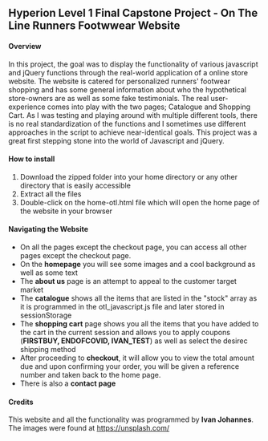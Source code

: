 ## Hyperion Level 1 Final Capstone Project - On The Line Runners Footwwear Website
#### Overview
In this project, the goal was to display the functionality of various javascript and jQuery functions through the real-world application of a online store website. The website is catered for personalized runners' footwear shopping and has some general information about who the hypothetical store-owners are as well as some fake testimonials. The real user-experience comes into play with the two pages; Catalogue and Shopping Cart. As I was testing and playing around with multiple different tools, there is no real standardization of the functions and I sometimes use different approaches in the script to achieve near-identical goals. This project was a great first stepping stone into the world of Javascript and jQuery.
#### How to install
1. Download the zipped folder into your home directory or any other directory that is easily accessible
2. Extract all the files
3. Double-click on the home-otl.html file which will open the home page of the website in your browser
#### Navigating the Website
- On all the pages except the checkout page, you can access all other pages except the checkout page.
- On the **homepage** you will see some images and a cool background as well as some text
- The **about us** page is an attempt to appeal to the customer target market
- The **catalogue** shows all the items that are listed in the "stock" array as it is programmed in the otl_javascript.js file and later stored in sessionStorage
- The **shopping cart** page shows you all the items that you have added to the cart in the current session and allows you to apply coupons (**FIRSTBUY, ENDOFCOVID, IVAN_TEST**) as well as select the desirec shipping method
- After proceeding to **checkout**, it will allow you to view the total amount due and upon confirming your order, you will be given a reference number and taken back to the home page.
- There is also a **contact page**
#### Credits
This website and all the functionality was programmed by **Ivan Johannes**.
The images were found at https://unsplash.com/   